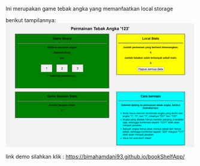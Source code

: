 Ini merupakan game tebak angka yang memanfaatkan local storage

berikut tampilannya:
<img src="results/game.png" alt="screen">

link demo silahkan klik : https://bimahamdani93.github.io/bookShelfApp/
